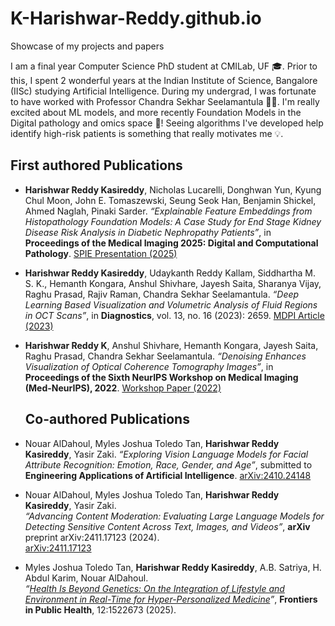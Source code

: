 # K-Harishwar-Reddy.github.io
Showcase of my projects and papers

I am a final year Computer Science PhD student at CMILab, UF 🎓. Prior to this, I spent 2 wonderful years at the Indian Institute of Science, Bangalore (IISc) studying Artificial Intelligence. During my undergrad, I was fortunate to have worked with Professor Chandra Sekhar Seelamantula 👨‍🏫. I'm really excited about ML models, and more recently Foundation Models in the Digital pathology and omics space 🤖! Seeing algorithms I've developed help identify high-risk patients is something that really motivates me 💡.
## First authored Publications

* **Harishwar Reddy Kasireddy**, Nicholas Lucarelli, Donghwan Yun, Kyung Chul Moon, John E. Tomaszewski, Seung Seok Han, Benjamin Shickel, Ahmed Naglah, Pinaki Sarder.
  *“Explainable Feature Embeddings from Histopathology Foundation Models: A Case Study for End Stage Kidney Disease Risk Analysis in Diabetic Nephropathy Patients”*, in **Proceedings of the Medical Imaging 2025: Digital and Computational Pathology**.
  [SPIE Presentation (2025)](https://spie.org/medical-imaging/presentation/Explainable-feature-embeddings-from-histopathology-foundation-models--A-case/13413-20)

* **Harishwar Reddy Kasireddy**, Udaykanth Reddy Kallam, Siddhartha M. S. K., Hemanth Kongara, Anshul Shivhare, Jayesh Saita, Sharanya Vijay, Raghu Prasad, Rajiv Raman, Chandra Sekhar Seelamantula.
  *“Deep Learning Based Visualization and Volumetric Analysis of Fluid Regions in OCT Scans”*, in **Diagnostics**, vol. 13, no. 16 (2023): 2659.
  [MDPI Article (2023)](https://www.mdpi.com/2075-4418/13/16/2659)

* **Harishwar Reddy K**, Anshul Shivhare, Hemanth Kongara, Jayesh Saita, Raghu Prasad, Chandra Sekhar Seelamantula.
  *“Denoising Enhances Visualization of Optical Coherence Tomography Images”*, in **Proceedings of the Sixth NeurIPS Workshop on Medical Imaging (Med-NeurIPS), 2022**.
  [Workshop Paper (2022)](https://www.cse.cuhk.edu.hk/~qdou/public/medneurips2022/86.pdf)


  ## Co-authored Publications

* Nouar AlDahoul, Myles Joshua Toledo Tan, **Harishwar Reddy Kasireddy**, Yasir Zaki.
  *“Exploring Vision Language Models for Facial Attribute Recognition: Emotion, Race, Gender, and Age”*, submitted to **Engineering Applications of Artificial Intelligence**.
  [arXiv:2410.24148](https://arxiv.org/abs/2410.24148)

* Nouar AlDahoul, Myles Joshua Toledo Tan, **Harishwar Reddy Kasireddy**, Yasir Zaki.  
  _“Advancing Content Moderation: Evaluating Large Language Models for Detecting Sensitive Content Across Text, Images, and Videos”_, **arXiv** preprint arXiv:2411.17123 (2024).  
  [arXiv:2411.17123](https://arxiv.org/abs/2411.17123)

- Myles Joshua Toledo Tan, **Harishwar Reddy Kasireddy**, A.B. Satriya, H. Abdul Karim, Nouar AlDahoul.  
  _“[Health Is Beyond Genetics: On the Integration of Lifestyle and Environment in Real-Time for Hyper-Personalized Medicine](https://www.frontiersin.org/journals/public-health/articles/10.3389/fpubh.2024.1522673/full)”_, **Frontiers in Public Health**, 12:1522673 (2025).








  


